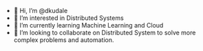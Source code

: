 - 👋 Hi, I’m @dkudale
- 👀 I’m interested in Distributed Systems
- 🌱 I’m currently learning Machine Learning and Cloud 
- 💞️ I’m looking to collaborate on Distributed System to solve more complex problems and automation.

<!---
dkudale/dkudale is a ✨ special ✨ repository because its `README.md` (this file) appears on your GitHub profile.
You can click the Preview link to take a look at your changes.
--->
